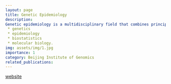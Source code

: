 ```yaml
---
layout: page
title: Genetic Epidemiology
description: 
Genetic epidemiology is a multidisciplinary field that combines principles from:
 * genetics
 * epidemiology
 * biostatistics
 * molecular biology.
img: assets/img/1.jpg
importance: 1
category: Beijing Institute of Genomics
related_publications:
---
```

[website](https://ringku09.github.io/)
